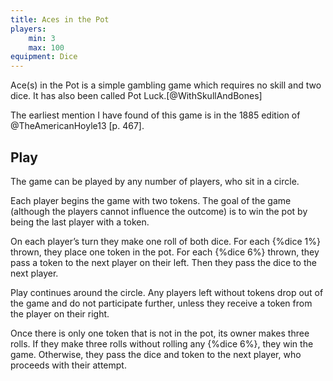 ```yaml
---
title: Aces in the Pot
players:
    min: 3
    max: 100
equipment: Dice
---
```


<p class="lead">
<span class="aka">Ace(s) in the Pot</span> is a simple gambling game which requires no skill and two dice. It has also been called <span class="aka">Pot Luck</span>.[@WithSkullAndBones]
</p>

The earliest mention I have found of this game is in the 1885 edition of
@TheAmericanHoyle13 [p. 467].

<!-- @TheCompleteBookOfGames [p. 351]. Later descriptions of this game[@Bell p. 130]
all seem to stem from this one source.  -->

## Play

The game can be played by any number of players, who sit in a circle.

Each player begins the game with two tokens. The goal of the game (although the players cannot influence the outcome) is to win the pot by being the last player with a token.

On each player’s turn they make one roll of both dice. For each {%dice 1%} thrown, they place one token in the pot. For each {%dice 6%} thrown, they pass a token to the next player on their left. Then they pass the dice to the next player.

Play continues around the circle. Any players left without tokens drop out of the game and do not participate further, unless they receive a token from the player on their right.

Once there is only one token that is not in the pot, its owner makes three rolls. If they make three rolls without rolling any {%dice 6%}, they win the game. Otherwise, they pass the dice and token to the next player, who proceeds with their attempt.
